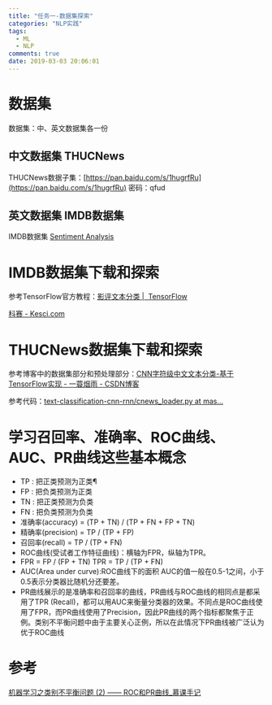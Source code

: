 ```yaml
---
title: "任务一-数据集探索"
categories: "NLP实践"
tags:
  - ML
  - NLP
comments: true
date: 2019-03-03 20:06:01
---
```


# 数据集

数据集：中、英文数据集各一份

## 中文数据集 THUCNews

THUCNews数据子集：[https://pan.baidu.com/s/1hugrfRu](https://pan.baidu.com/s/1hugrfRu)  密码：qfud

## 英文数据集 IMDB数据集

IMDB数据集 [Sentiment Analysis](http://ai.stanford.edu/~amaas/data/sentiment/)

<!--more-->

# IMDB数据集下载和探索

参考TensorFlow官方教程：[影评文本分类 |  TensorFlow](https://tensorflow.google.cn/tutorials/keras/basic_text_classification)

[科赛 - Kesci.com](https://www.kesci.com/home/project/5b6c05409889570010ccce90)

# THUCNews数据集下载和探索

参考博客中的数据集部分和预处理部分：[CNN字符级中文文本分类-基于TensorFlow实现 - 一蓑烟雨 - CSDN博客](https://blog.csdn.net/u011439796/article/details/77692621)

参考代码：[text-classification-cnn-rnn/cnews_loader.py at mas...](https://github.com/gaussic/text-classification-cnn-rnn/blob/master/data/cnews_loader.py)

# 学习召回率、准确率、ROC曲线、AUC、PR曲线这些基本概念

* TP : 把正类预测为正类¶
* FP : 把负类预测为正类
* TN : 把正类预测为负类
* FN : 把负类预测为负类
* 准确率(accuracy) = (TP + TN) / (TP + FN + FP + TN)
* 精确率(precision) = TP / (TP + FP)
* 召回率(recall) = TP / (TP + FN)
* ROC曲线(受试者工作特征曲线)：横轴为FPR，纵轴为TPR。
* FPR = FP / (FP + TN) TPR = TP / (TP + FN)
* AUC(Area under curve):ROC曲线下的面积
AUC的值一般在0.5-1之间，小于0.5表示分类器比随机分还要差。
* PR曲线展示的是准确率和召回率的曲线，PR曲线与ROC曲线的相同点是都采用了TPR (Recall)，都可以用AUC来衡量分类器的效果。不同点是ROC曲线使用了FPR，而PR曲线使用了Precision，因此PR曲线的两个指标都聚焦于正例。类别不平衡问题中由于主要关心正例，所以在此情况下PR曲线被广泛认为优于ROC曲线

# 参考

[机器学习之类别不平衡问题 (2) —— ROC和PR曲线_慕课手记](https://www.imooc.com/article/48072)
